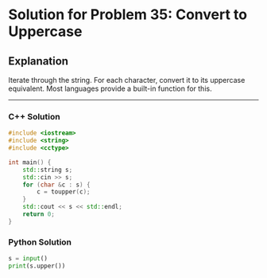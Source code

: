 # Solution for Problem 35: Convert to Uppercase

## Explanation
Iterate through the string. For each character, convert it to its uppercase equivalent. Most languages provide a built-in function for this.

---

### C++ Solution
```cpp
#include <iostream>
#include <string>
#include <cctype>

int main() {
    std::string s;
    std::cin >> s;
    for (char &c : s) {
        c = toupper(c);
    }
    std::cout << s << std::endl;
    return 0;
}
```

### Python Solution
```python
s = input()
print(s.upper())
```
